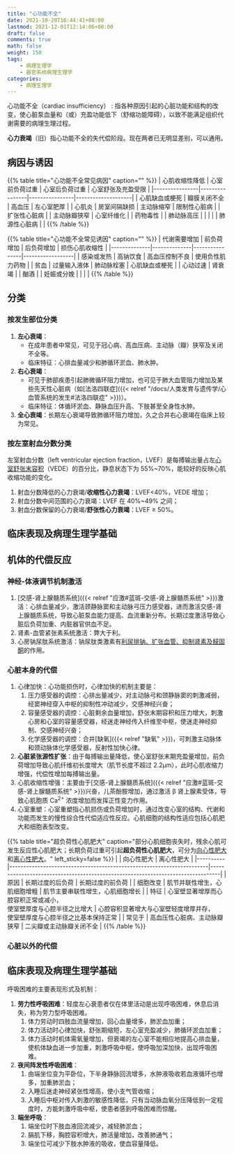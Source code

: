 ```yaml
---
title: "心功能不全"
date: 2021-10-20T16:44:41+08:00
lastmod: 2021-12-01T12:14:06+08:00
draft: false
comments: true
math: false
weight: 150
tags:
    - 病理生理学
    - 器官系统病理生理学
categories:
    - 病理生理学
---
```


心功能不全（cardiac insufficiency）
: 指各种原因引起的心脏功能和结构的改变，使心脏泵血量和（或）充盈功能低下（舒缩功能障碍），以致不能满足组织代谢需要的病理生理过程。

**心力衰竭**（旧）指心功能不全的失代偿阶段。现在两者已无明显差别，可以通用。

<!--more-->

## 病因与诱因

{{% table title="心功能不全常见病因" caption="" %}}
| 心肌收缩性降低 | 心室前负荷过重 | 心室后负荷过重 | 心室舒张及充盈受限 |
|----------------|----------------|----------------|--------------------|
| 心肌缺血或梗死 | 瓣膜关闭不全   | 高血压         | 左心室肥厚         |
| 心肌炎         | 房室间隔缺损   | 主动脉缩窄     | 限制性心脏病       |
| 扩张性心脏病   |                | 主动脉瓣狭窄   | 心室纤维化         |
| 药物毒性       |                | 肺动脉高压     |                    |
|                |                | 肺源性心脏病   |                    |
{{% /table %}}

{{% table title="心功能不全常见诱因" caption="" %}}
| 代谢需要增加 | 前负荷增加   | 后负荷增加     | 损伤心肌收缩性   |
|--------------|--------------|----------------|------------------|
| 感染或发热   | 高钠饮食     | 高血压控制不良 | 使用负性肌力药物 |
| 贫血         | 过量输入液体 | 肺动脉栓塞     | 心肌缺血或梗死   |
| 心动过速     | 肾衰竭       |                | 酗酒             |
| 妊娠或分娩   |              |                |                  |
{{% /table %}}

## 分类

### 按发生部位分类

1. **左心衰竭**：
    - 在成年患者中常见，可见于冠心病、高血压病、主动脉（瓣）狭窄及关闭不全等。
    - 临床特征：心排血量减少和肺循环淤血、肺水肿。
2. **右心衰竭**：
    - 可见于肺部疾患引起肺微循环阻力增加，也可见于肺大血管阻力增加及某些先天性心脏病（如[法洛四联症]({{< relref "/docs/人类发育与遗传学/心血管系统的发生#法洛四联症" >}})）。
    - 临床特征：体循环淤血、静脉血压升高、下肢甚至全身性水肿。
3. **全心衰竭**：长期左心衰竭导致肺循环阻力增加，久之合并右心衰竭在临床上较为常见。

### 按左室射血分数分类

左室射血分数（left ventricular ejection fraction，LVEF）是每搏输出量占左<ins>心室舒张末容积</ins>（VEDE）的百分比，静息状态下为 55%\~70%，能较好的反映心肌收缩功能的变化。

1. 射血分数降低的心力衰竭/**收缩性心力衰竭**：LVEF<40%，VEDE 增加；
2. 射血分数中间范围的心力衰竭：LVEF 在 40%\~49% 之间；
3. 射血分数保留的心力衰竭/**舒张性心力衰竭**：LVEF ≥ 50%。

## 临床表现及病理生理学基础

<!-- 呼吸困难做完后考虑放到 肺功能不全 -->

## 机体的代偿反应

### 神经-体液调节机制激活

1. [交感-肾上腺髓质系统]({{< relref "应激#蓝斑-交感-肾上腺髓质系统" >}})激活：心排血量减少，激活颈静脉窦和主动脉弓压力感受器，进而激活交感-肾上腺髓质系统，导致心脏泵血能力提高、血流重新分布。长期过度激活导致心脏后负荷加重、内脏器官供血不足。
2. 肾素-血管紧张素系统激活：弊大于利。
3. 心房钠尿肽系统激活：钠尿肽类激素有<ins>利尿排钠、扩张血管、抑制肾素及醛固酮</ins>的作用。

### 心脏本身的代偿

1. 心律加快：心功能损伤时，心律加快的机制主要是：
    1. 压力感受器的调控：心排出量减少，对主动脉弓和颈静脉窦的刺激减弱，经窦神经穿入中枢的抑制性冲动减少，交感神经兴奋；
    2. 容量感受器的调控：心脏剩余血量增加，舒张末期容积和压力增大，刺激心房和心室的容量感受器，经迷走神经传入纤维至中枢，使迷走神经抑制、交感神经兴奋；
    3. 化学感受器的调控：合并[缺氧]({{< relref "缺氧" >}})，可刺激主动脉体和颈动脉体化学感受器，反射性加快心律。
2. **心脏紧张源性扩张**：由于每搏输出量降低，使心室舒张末期充盈量增加，前负荷增加导致心肌纤维初长度增大（肌节长度不超过 2.2μm），此时心肌收缩力增强，代偿性增加每搏输出量。
3. 心肌收缩性增强：主要由于[交感-肾上腺髓质系统]({{< relref "应激#蓝斑-交感-肾上腺髓质系统" >}})兴奋，儿茶酚胺增加，通过激活 β 肾上腺素受体，导致心肌胞质 Ca<sup>2+</sup> 浓度增加而发挥正性变力作用。
4. 心室重塑：心室重塑指心肌损伤或负荷增加时，通过改变心室的结构、代谢和功能而发生的慢性综合性代偿适应性反应。心肌细胞的结构性适应包括心肌肥大和细胞表型改变。

{{% table title="超负荷性心肌肥大" caption="部分心肌细胞丧失时，残余心肌可发生反应性心肌肥大；长期负荷过重可引起**超负荷性心肌肥大**，可分为<ins>向心性肥大</ins>和<ins>离心性肥大</ins>。" left_sticky=false %}}
|          | 向心性肥大                                                            | 离心性肥大                                                                      |
|----------|-----------------------------------------------------------------------|---------------------------------------------------------------------------------|
| 原因     | 长期过度的后负荷                                                      | 长期过度的前负荷                                                                |
| 细胞改变 | 肌节并联性增生，心肌细胞增粗                                          | 肌节主要串联性增生，心肌细胞增长                                                |
| 特征     | 心室壁显著增厚而心腔容积正常或减小，<br/>使室壁厚度与心腔半径之比增大 | 心腔容积显著增大与心室壁轻度增厚并存，<br/>使室壁厚度与心腔半径之比基本保持正常 |
| 常见于   | 高血压性心脏病、主动脉瓣狭窄                                          | 二尖瓣或主动脉瓣关闭不全                                                        |
{{% /table %}}

### 心脏以外的代偿

## 临床表现及病理生理学基础

呼吸困难的主要表现形式及机制：

1. **劳力性呼吸困难**：轻度左心衰患者仅在体里活动是出现呼吸困难，休息后消失，称为劳力型呼吸困难。
    1. 体力劳动时四肢血流量增加，回心血量增多，肺淤血加重；
    2. 体力活动时心律加快，舒张期缩短，左心室充盈减少，肺循环淤血加重；
    3. 体力活动时机体需氧量增加，但衰竭的左心室不能相应地提高心排血量，使机体缺血进一步加重，刺激呼吸中枢，使呼吸加深加快，出现呼吸困难。
2. **夜间阵发性呼吸困难**：
    1. 由端坐位变为平卧位，下半身静脉回流增多，水肿液吸收若血液循环也增多，加重肺淤血；
    2. 入睡后迷走神经紧张性增高，使小支气管收缩；
    3. 入睡后中枢对传入刺激的敏感性降低，只有当动脉血氧分压降低到一定程度时，方能刺激呼吸中枢，使患者感到呼吸困难而惊醒。
3. **端坐呼吸**：
    1. 端坐位时下肢血液回流减少，减轻肺淤血；
    2. 膈肌下移，胸腔容积增大，肺活量增加，改善肺通气；
    3. 端坐位可减少下肢水肿液的吸收，使血容量降低。


